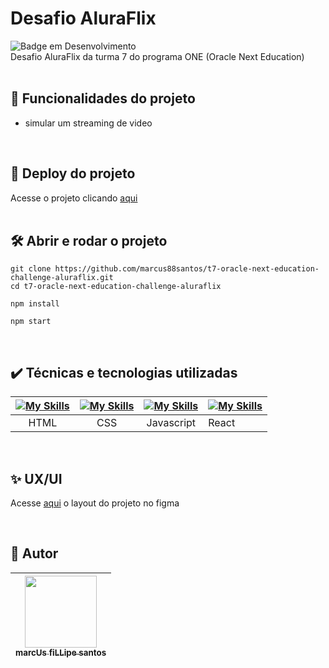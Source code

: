# Desafio AluraFlix

![Badge em Desenvolvimento](http://img.shields.io/static/v1?label=STATUS&message=EM%20DESENVOLVIMENTO&color=GREEN&style=for-the-badge)  
Desafio AluraFlix da turma 7 do programa ONE (Oracle Next Education)
<br />
<br />

## :hammer: Funcionalidades do projeto

- simular um streaming de video

<br />

## 📁 Deploy do projeto

Acesse o projeto clicando [aqui](https://marcus88santos.github.io/t7-oracle-next-education-challenge-aluraflix/)
<br />
<br />

## 🛠️ Abrir e rodar o projeto

```
git clone https://github.com/marcus88santos/t7-oracle-next-education-challenge-aluraflix.git
cd t7-oracle-next-education-challenge-aluraflix
```
```
npm install
```
```
npm start
```

<br />

## ✔️ Técnicas e tecnologias utilizadas

| [![My Skills](https://skillicons.dev/icons?i=html)]() | [![My Skills](https://skillicons.dev/icons?i=css)]() | [![My Skills](https://skillicons.dev/icons?i=js)]() | [![My Skills](https://skillicons.dev/icons?i=react)]() |
| :---------------------------------------------------: | :--------------------------------------------------: | :-------------------------------------------------: | ------------------------------------------------------ |
|                         HTML                          |                         CSS                          |                     Javascript                      | React                                                  |

<br />

## ✨ UX/UI

Acesse [aqui](<https://www.figma.com/design/a5k6WKmXP6E4cWo5e6FGQh/New-AluraFlix---PT-(Copy)?node-id=1-106&p=f&t=W5HKHpMBFaH3LJXc-0>) o layout do projeto no figma

<br />

## 🚶 Autor

| [<img loading="lazy" src="https://github.com/marcus88santos.png?size=115" width=115><br><sub>marcUs fiLLipe santos</sub>](https://github.com/marcus88santos) |
| :----------------------------------------------------------------------------------------------------------------------------------------------------------: |

